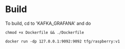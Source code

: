 # Build

To build, cd to 'KAFKA_GRAFANA' and do

```
chmod +x Dockerfile && ./Dockerfile
```

```
docker run -dp 127.0.0.1:9092:9092 tfg/raspberry:v1
```